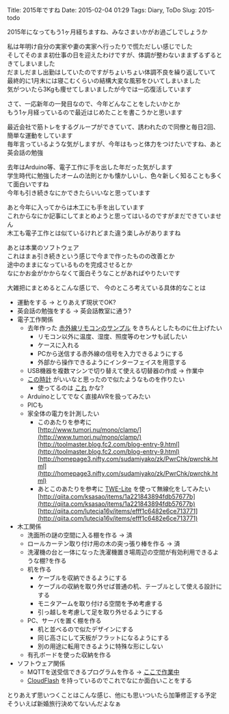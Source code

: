 Title: 2015年ですね
Date: 2015-02-04 01:29
Tags: Diary, ToDo
Slug: 2015-todo

2015年になってもう1ヶ月経ちますね、みなさまいかがお過ごしでしょうか

私は年明け自分の実家や妻の実家へ行ったりで慌ただしい感じでした  
そしてそのまま初仕事の日を迎えたわけですが、体調が整わないままずるずるときてしまいました  
だましだまし出勤はしていたのですがちょいちょい体調不良を繰り返していて  
最終的に1月末には寝こむくらいの結構大変な風邪をひいてしまいました  
気がついたら3Kgも痩せてしまいましたが今では一応復活しています

さて、一応新年の一発目なので、今年どんなことをしたいかとか  
もう1ヶ月経っているので最近はじめたことを書こうかと思います  

最近会社で筋トレをするグループができていて、誘われたので同僚と毎日2回、簡単な運動をしています  
毎年言っているような気がしますが、今年はもっと体力をつけたいですね、あと英会話の勉強

去年はArduino等、電子工作に手を出した年だった気がします  
学生時代に勉強したオームの法則とかも懐かしいし、色々新しく知ることも多くて面白いですね  
今年も引き続きなにかできたらいいなと思っています

あと今年に入ってからは木工にも手を出しています  
これからなにか記事にしてまとめようと思ってはいるのですがまだできていません  
木工も電子工作とは似ているけれどまた違う楽しみがありますね

あとは本業のソフトウェア  
これはまぁ引き続きという感じで今まで作ったものの改善とか  
途中のままになっているものを完成させるとか  
なにかお金がかからなくて面白そうなことがあればやりたいです

大雑把にまとめるとこんな感じで、 今のところ考えている具体的なことは

* 運動をする → とりあえず現状でOK?
* 英会話の勉強をする → 英会話教室に通う?
* 電子工作関係
    * 去年作った [赤外線リモコンのサンプル](http://blog.gorugle.org/posts/2014/11/ir.html) をきちんとしたものに仕上げたい
        * リモコン以外に温度、湿度、照度等のセンサも試したい
        * ケースに入れる
        * PCから送信する赤外線の信号を入力できるようにする
        * 外部から操作できるようにインターフェイスを用意する
    * USB機器を複数マシンで切り替えて使える切替器の作成 → 作業中
    * [この時計](http://laboratory-danger-robo.blogspot.jp/2015/01/blog-post.html) がいいなと思ったので似たようなものを作りたい
        * 使ってるのは [これ](http://akizukidenshi.com/catalog/g/gI-08328/) かな?
    * Arduinoとしてでなく直接AVRを扱ってみたい
    * PICも
    * 家全体の電力を計測したい
        * このあたりを参考に  
          [http://www.tumori.nu/mono/clamp/](http://www.tumori.nu/mono/clamp/)  
          [http://toolmaster.blog.fc2.com/blog-entry-9.html](http://toolmaster.blog.fc2.com/blog-entry-9.html)  
          [http://homepage3.nifty.com/sudamiyako/zk/PwrChk/pwrchk.html](http://homepage3.nifty.com/sudamiyako/zk/PwrChk/pwrchk.html)
        * あとこのあたりを参考に [TWE-Lite](http://tocos-wireless.com/jp/products/TWE-Lite-DIP/) を使って無線化をしてみたい  
          [http://qiita.com/ksasao/items/1a221843894fdb57677b](http://qiita.com/ksasao/items/1a221843894fdb57677b)  
          [http://qiita.com/lutecia16v/items/efff1c6482e6ce713771](http://qiita.com/lutecia16v/items/efff1c6482e6ce713771)
* 木工関係
    * 洗面所の謎の空間に入る棚を作る → 済
    * ロールカーテン取り付け用の木の突っ張り棒を作る → 済
    * 洗濯機の台と一体になった洗濯機置き場周辺の空間が有効利用できるような棚?を作る
    * 机を作る
        * ケーブルを収納できるようにする
        * ケーブルの収納を取り外せば普通の机、テーブルとして使える設計にする
        * モニタアームを取り付ける空間を予め考慮する
        * 引っ越しを考慮して足を取り外せるようにする
    * PC、サーバを置く棚を作る
        * 机と並べるので似たデザインにする
        * 同じ高さにして天板がフラットになるようにする
        * 別の用途に転用できるように特殊な形にしない
    * 有孔ボードを使った収納を作る
* ソフトウェア関係
    * MQTTを送受信できるプログラムを作る → [ここで作業中](https://github.com/lostman-github/mqttcd)
    * [CloudFlash](http://hitoriblog.com/?p=23782) を持っているのでこれでなにか面白いことをする

とりあえず思いつくことはこんな感じ、他にも思いついたら加筆修正する予定  
そういえば新婚旅行決めてないんだよなぁ
